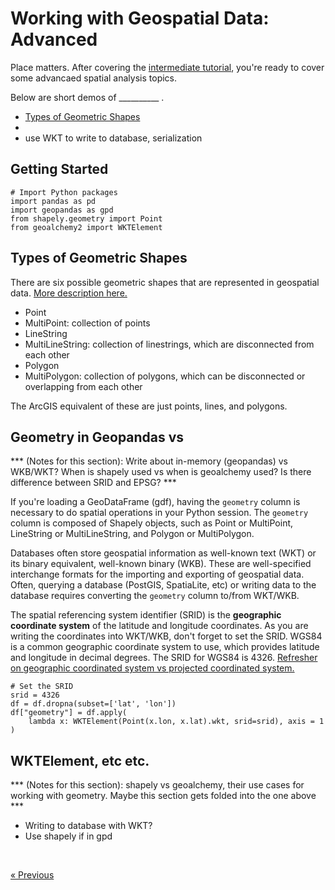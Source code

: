 # Working with Geospatial Data: Advanced

Place matters. After covering the [intermediate tutorial](./spatial-analysis-intermediate.md), you're ready to cover some advancaed spatial analysis topics. 

Below are short demos of __________ . 
* [Types of Geometric Shapes](#Types-of-Geometric-Shapes)
* 
* use WKT to write to database, serialization


## Getting Started 

```
# Import Python packages
import pandas as pd
import geopandas as gpd
from shapely.geometry import Point
from geoalchemy2 import WKTElement
```

## Types of Geometric Shapes
There are six possible geometric shapes that are represented in geospatial data. [More description here.](http://postgis.net/workshops/postgis-intro/geometries.html#representing-real-world-objects)
* Point
* MultiPoint: collection of points
* LineString
* MultiLineString: collection of linestrings, which are disconnected from each other
* Polygon
* MultiPolygon: collection of polygons, which can be disconnected or overlapping from each other

The ArcGIS equivalent of these are just points, lines, and polygons.

## Geometry in Geopandas vs 

*** (Notes for this section): Write about in-memory (geopandas) vs WKB/WKT? When is shapely used vs when is geoalchemy used? Is there difference between SRID and EPSG? ***

If you're loading a GeoDataFrame (gdf), having the `geometry` column is necessary to do spatial operations in your Python session. The `geometry` column is composed of Shapely objects, such as Point or MultiPoint, LineString or MultiLineString, and Polygon or MultiPolygon.


Databases often store geospatial information as well-known text (WKT) or its binary equivalent, well-known binary (WKB). These are well-specified interchange formats for the importing and exporting of geospatial data. Often, querying a database (PostGIS, SpatiaLite, etc) or writing data to the database requires converting the `geometry` column to/from WKT/WKB.

The spatial referencing system identifier (SRID) is the <b>geographic coordinate system</b> of the latitude and longitude coordinates. As you are writing the coordinates into WKT/WKB, don't forget to set the SRID. WGS84 is a common geographic coordinate system to use, which provides latitude and longitude in decimal degrees. The SRID for WGS84 is 4326. [Refresher on geographic coordinated system vs projected coordinated system.](./spatial-analysis-basics.md)

``` 
# Set the SRID
srid = 4326
df = df.dropna(subset=['lat', 'lon'])
df["geometry"] = df.apply(
    lambda x: WKTElement(Point(x.lon, x.lat).wkt, srid=srid), axis = 1
)

```

## WKTElement, etc etc. 

*** (Notes for this section): shapely vs geoalchemy, their use cases for working with geometry. Maybe this section gets folded into the one above ***

* Writing to database with WKT?
* Use shapely if in gpd

<br>

[« Previous](./spatial-analysis-intermediate.md)